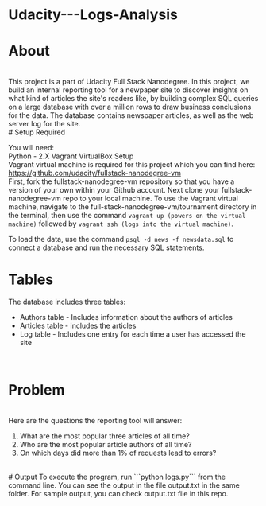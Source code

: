 # Udacity---Logs-Analysis

# About
<br/>
This project is a part of Udacity Full Stack Nanodegree. In this project, we build an internal reporting tool for a newpaper site to discover insights on what kind of articles the site's readers like, by building complex SQL queries on a large database with over a million rows to draw business conclusions for the data. The database contains newspaper articles, as well as the web server log for the site.
<br/>
# Setup Required

You will need:
<br/>
Python - 2.X
Vagrant
VirtualBox
Setup
<br/>
Vagrant virtual machine is required for this project which you can find here: https://github.com/udacity/fullstack-nanodegree-vm 
<br/>
First, fork the fullstack-nanodegree-vm repository so that you have a version of your own within your Github account. Next clone your fullstack-nanodegree-vm repo to your local machine. 
To use the Vagrant virtual machine, navigate to the full-stack-nanodegree-vm/tournament directory in the terminal, then use the command ```vagrant up (powers on the virtual machine)``` followed by ```vagrant ssh (logs into the virtual machine)```.
<br/>

To load the data, use the command ```psql -d news -f newsdata.sql``` to connect a database and run the necessary SQL statements.
<br/>
# Tables
The database includes three tables:
<br/>
<ul>
<li> Authors table  -  Includes information about the authors of articles </li>
<li> Articles table -  includes the articles </li>
<li> Log table      -  Includes one entry for each time a user has accessed the site
</ul>
<br/>

# Problem
<br/>
Here are the questions the reporting tool will answer:
<ol>
<li> What are the most popular three articles of all time? </li>
<li> Who are the most popular article authors of all time?</li>
<li> On which days did more than 1% of requests lead to errors?</li>
</ol>
<br/>
# Output
To execute the program, run ```python logs.py``` from the command line. You can see the output in the file output.txt in the same folder. For sample output, you can check output.txt file in this repo.
